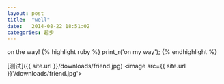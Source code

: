 ```yaml
---
layout: post
title:  "well"
date:   2014-08-22 18:51:02
categories: 起步
---
```

on the way!
{% highlight ruby %}
print_r('on my way');
{% endhighlight %}

[测试]({{ site.url }}/downloads/friend.jpg)
<image src={{ site.url }}'/downloads/friend.jpg'></image>